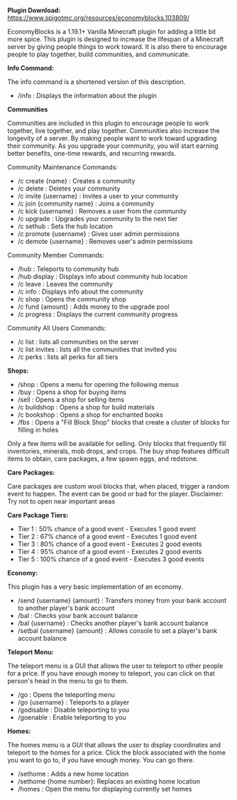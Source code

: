 **Plugin Download:** https://www.spigotmc.org/resources/economyblocks.103809/

EconomyBlocks is a 1.19.1+ Vanilla Minecraft plugin for adding a little bit more spice. This plugin is designed to increase
the lifespan of a Minecraft server by giving people things to work toward. It is also there to encourage people to
play together, build communities, and communicate.

**Info Command:**

The info command is a shortened version of this description.

- /info : Displays the information about the plugin

**Communities**

Communities are included in this plugin to encourage people to work together, live together, and play together. Communities 
also increase the longevity of a server. By making people want to work toward upgrading their community. As you upgrade 
your community, you will start earning better benefits, one-time rewards, and recurring rewards. 

Community Maintenance Commands:
- /c create {name} : Creates a community
- /c delete : Deletes your community
- /c invite {username} : Invites a user to your community
- /c join {community name} : Joins a community
- /c kick {username} : Removes a user from the community
- /c upgrade : Upgrades your community to the next tier
- /c sethub : Sets the hub location
- /c promote {username} : Gives user admin permissions
- /c demote {username} : Removes user's admin permissions

Community Member Commands: 
- /hub : Teleports to community hub
- /hub display : Displays info about community hub location
- /c leave : Leaves the community
- /c info : Displays info about the community
- /c shop : Opens the community shop
- /c fund {amount} : Adds money to the upgrade pool
- /c progress : Displays the current community progress

Community All Users Commands:
- /c list : lists all communities on the server
- /c list invites : lists all the communities that invited you
- /c perks : lists all perks for all tiers

**Shops:**

- /shop : Opens a menu for opening the following menus
- /buy : Opens a shop for buying items
- /sell : Opens a shop for selling items
- /c buildshop : Opens a shop for build materials
- /c bookshop : Opens a shop for enchanted books
- /fbs : Opens a "Fill Block Shop" blocks that create a cluster of blocks for filling in holes

Only a few items will be available for selling. Only blocks that frequently fill inventories, minerals, mob drops, and crops.
The buy shop features difficult items to obtain, care packages, a few spawn eggs, and redstone.

**Care Packages:**

Care packages are custom wool blocks that, when placed, trigger a random event to happen. The event can be good or bad for the player.
Disclaimer: Try not to open near important areas

**Care Package Tiers:**

- Tier 1 : 50% chance of a good event - Executes 1 good event
- Tier 2 : 67% chance of a good event - Executes 1 good event
- Tier 3 : 80% chance of a good event - Executes 2 good events
- Tier 4 : 95% chance of a good event - Executes 2 good events
- Tier 5 : 100% chance of a good event - Executes 3 good events

**Economy:**

This plugin has a very basic implementation of an economy.

- /send {username} {amount} : Transfers money from your bank account to another player's bank account
- /bal : Checks your bank account balance
- /bal {username} : Checks another player's bank account balance
- /setbal {username} {amount} : Allows console to set a player's bank account balance

**Teleport Menu:**

The teleport menu is a GUI that allows the user to teleport to other people for a price. If you have enough money to teleport, you can click on that person's head in the menu to go to them.

- /go : Opens the teleporting menu
- /go {username} : Teleports to a player
- /godisable : Disable teleporting to you
- /goenable : Enable teleporting to you

**Homes:**

The homes menu is a GUI that allows the user to display coordinates and teleport to the homes for a price. Click the block associated with the home you want to go to, if you have enough money. You can go there.

- /sethome : Adds a new home location
- /sethome {home number}: Replaces an existing home location
- /homes : Open the menu for displaying currently set homes
